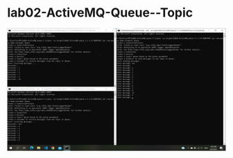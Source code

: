 # lab02-ActiveMQ-Queue--Topic

![alt Anh ActiveMQ_queue](https://github.com/BTTHMonKienTruc/lab02-ActiveMQ-Queue--Topic/blob/master/Anh%20bai%20lam/ActiveMQ_queue.png)
